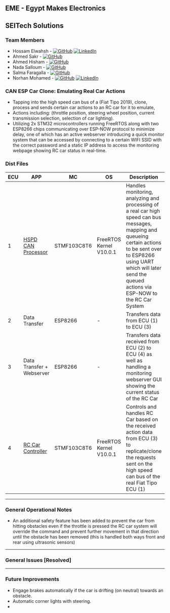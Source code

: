## EME - Egypt Makes Electronics
## SEITech Solutions

### Team Members
- Hossam Elwahsh - [![GitHub](https://img.shields.io/badge/github-%23121011.svg?style=flat&logo=github&logoColor=white)](https://github.com/HossamElwahsh) [![LinkedIn](https://img.shields.io/badge/linkedin-%230077B5.svg?style=flat&logo=linkedin&logoColor=white)](https://www.linkedin.com/in/hossam-elwahsh/)
- Ahmed Sakr - [![GitHub](https://img.shields.io/badge/github-%23121011.svg?style=flat&logo=github&logoColor=white)](https://github.com/Ahmeddsakrrr)
- Ahmed Hisham - [![GitHub](https://img.shields.io/badge/github-%23121011.svg?style=flat&logo=github&logoColor=white)](https://github.com/ahmedhish)
- Nada Salloum - [![GitHub](https://img.shields.io/badge/github-%23121011.svg?style=flat&logo=github&logoColor=white)](https://github.com/nadasalloum)
- Salma Faragalla - [![GitHub](https://img.shields.io/badge/github-%23121011.svg?style=flat&logo=github&logoColor=white)](https://github.com/SalmaFaragalla)
- Norhan Mohamed - [![GitHub](https://img.shields.io/badge/github-%23121011.svg?style=flat&logo=github&logoColor=white)](https://github.com/NorhanMohamwd) [![LinkedIn](https://img.shields.io/badge/linkedin-%230077B5.svg?style=flat&logo=linkedin&logoColor=white)](https://www.linkedin.com/in/norhan-mohamed-60b414213)

### CAN ESP Car Clone: Emulating Real Car Actions
- Tapping into the high speed can bus of a (Fiat Tipo 2019), clone, process and sends certain car actions to an RC car for it to emulate, 
- Actions including: (throttle position, steering wheel position, current transmission selection, selection of car lighting).
- Utilizing 2x STM32 microcontrollers running FreeRTOS along with two ESP8266 chips communicating over ESP-NOW protocol to minimize delay, one of which has an active webserver introducing a quick monitor system that can be accessed by connecting to a certain WIFI SSID with the correct password and a static IP address to access the monitoring webpage showing RC car status in real-time.

### Dist Files

| ECU | APP                                    | MC          | OS                      | Description                                                                                                                                                                                                                                  | Build File                                 |
|-----|----------------------------------------|-------------|-------------------------|----------------------------------------------------------------------------------------------------------------------------------------------------------------------------------------------------------------------------------------------|--------------------------------------------|
| 1   | [HSPD CAN Processor](/stm32_real_car)  | STMF103C8T6 | FreeRTOS Kernel V10.0.1 | Handles monitoring, analyzing and processing of a real car high speed can bus messages, mapping and queueing certain actions to be sent over to ESP8266 using UART which will later send the queued actions via ESP-NOW to the RC Car System | [hex](dist/hspd_can_processor.hex)         |
| 2   | Data Transfer                          | ESP8266     | -                       | Transfers data from ECU (1) to ECU (3)                                                                                                                                                                                                       | [ino](dist/sender.ino)                     |
| 3   | Data Transfer + Webserver              | ESP8266     | -                       | Transfers data received from ECU (2) to ECU (4) as well as handling a monitoring webserver GUI showing the current status of the RC Car                                                                                                      | [ino](dist/rc_receiver_plus_webserver.ino) |
| 4   | [RC Car Controller](/stm32_rc_car)     | STMF103C8T6 | FreeRTOS Kernel V10.0.1 | Controls and handles RC Car based on the received action data from ECU (3) to replicate/clone the requests sent on the high speed can bus of the real Fiat Tipo ECU (1)                                                                      | uploading                                  |


---

### General Operational Notes
- An additional safety feature has been added to prevent the car from hitting obstacles even if the throttle is pressed the RC car system will override the command and prevent further movement in that direction until the obstacle has been removed (this is handled both ways front and rear using ultrasonic sensors)

---

### General Issues [Resolved]

---

### Future Improvements
- Engage brakes automatically if the car is drifting (on neutral) towards an obstacle.
- Automatic corner lights with steering.
- 